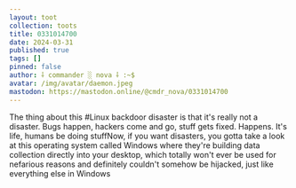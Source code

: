 ```yaml
---
layout: toot
collection: toots
title: 0331014700
date: 2024-03-31
published: true
tags: []
pinned: false
author: ⸸ commander ░ nova ⸸ :~$
avatar: /img/avatar/daemon.jpeg
mastodon: https://mastodon.online/@cmdr_nova/0331014700
---
```


The thing about this #Linux backdoor disaster is that it's really not a disaster. Bugs happen, hackers come and go, stuff gets fixed. Happens. It's life, humans be doing stuffNow, if you want disasters, you gotta take a look at this operating system called Windows where they're building data collection directly into your desktop, which totally won't ever be used for nefarious reasons and definitely couldn't somehow be hijacked, just like everything else in Windows
